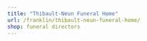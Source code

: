 ```yaml
---
title: "Thibault-Neun Funeral Home"
url: /franklin/thibault-neun-funeral-home/
shop: funeral directors
---
```

